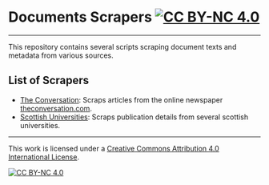 # Documents Scrapers [![CC BY-NC 4.0][cc-by-nc-shield]][cc-by-nc]
---

This repository contains several scripts scraping document texts and metadata from various sources.

## List of Scrapers
- [The Conversation](the_conversation): Scraps articles from the online newspaper [theconversation.com](https://theconversation.com/).
- [Scottish Universities](scottish_universities): Scraps publication details from several scottish universities.

---
This work is licensed under a [Creative Commons Attribution 4.0 International
License][cc-by-nc].

[![CC BY-NC 4.0][cc-by-nc-image]][cc-by-nc]

[cc-by-nc]: http://creativecommons.org/licenses/by-nc/4.0/
[cc-by-nc-image]: https://i.creativecommons.org/l/by-nc/4.0/88x31.png
[cc-by-nc-shield]: https://img.shields.io/badge/License-CC%20BY--NC%204.0-lightgrey.svg
